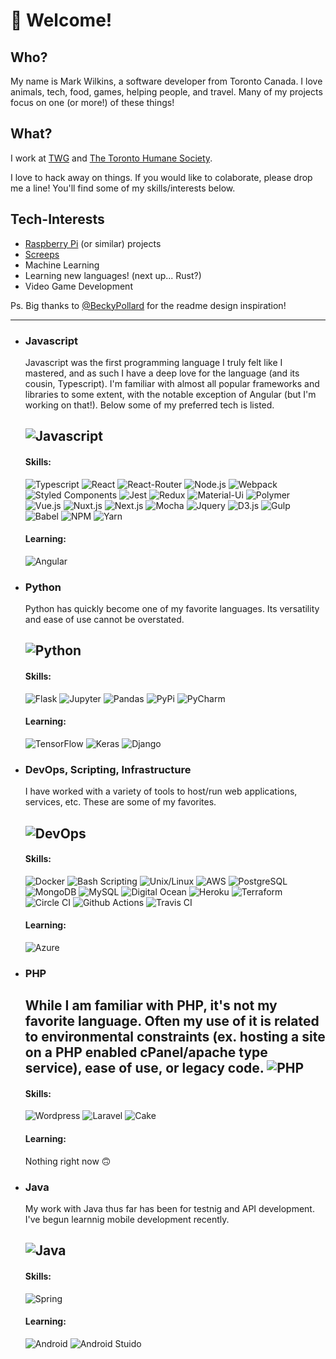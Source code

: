 
# 👋 Welcome!

## Who?
My name is Mark Wilkins, a software developer from Toronto Canada. 
I love animals, tech, food, games, helping people, and travel. Many of my projects focus on one (or more!) of these things!


## What?
I work at [TWG](https://twg.io/) and [The Toronto Humane Society](https://www.torontohumanesociety.com/).

I love to hack away on things. If you would like to colaborate, please drop me a line! You'll find some of my skills/interests below.


## Tech-Interests
- [Raspberry Pi](https://www.raspberrypi.org/) (or similar) projects
- [Screeps](https://screeps.com/)
- Machine Learning
- Learning new languages! (next up... Rust?)
- Video Game Development




Ps. Big thanks to [@BeckyPollard](https://github.com/BeckyPollard) for the readme design inspiration!

----


- ### Javascript
   
   Javascript was the first programming language I truly felt like I mastered, and as such I have a deep love for the language (and its cousin, Typescript). 
   I'm familiar with almost all popular frameworks and libraries to some extent, with the notable exception of Angular (but I'm working on that!). Below some of my preferred 
   tech is listed. 
   
   ![Javascript](https://img.shields.io/static/v1?logo=javascript&logoColor=fff&label=&message=Javascript&labelColor=151515&color=0b9444&style=for-the-badge&logoWidth=50)
   ---
   #### Skills:
   ![Typescript](https://img.shields.io/static/v1?logo=typescript&logoColor=fff&label=&message=Typescript&labelColor=151515&color=0b9444&style=for-the-badge&logoWidth=30) ![React](https://img.shields.io/static/v1?logo=react&logoColor=fff&label=&message=React&labelColor=151515&color=0b9444&style=for-the-badge&logoWidth=30) ![React-Router](https://img.shields.io/static/v1?logo=react-router&logoColor=fff&label=&message=React-Router&labelColor=151515&color=0b9444&style=for-the-badge&logoWidth=30) ![Node.js](https://img.shields.io/static/v1?logo=node.js&logoColor=fff&label=&message=Node.js&labelColor=151515&color=0b9444&style=for-the-badge&logoWidth=30) ![Webpack](https://img.shields.io/static/v1?logo=webpack&logoColor=fff&label=&message=Webpack&labelColor=151515&color=0b9444&style=for-the-badge&logoWidth=30) ![Styled Components](https://img.shields.io/static/v1?logo=styled-components&logoColor=fff&label=&message=Styled%20Components&labelColor=151515&color=0b9444&style=for-the-badge&logoWidth=30) ![Jest](https://img.shields.io/static/v1?logo=jest&logoColor=fff&label=&message=Jest&labelColor=151515&color=0b9444&style=for-the-badge&logoWidth=30) ![Redux](https://img.shields.io/static/v1?logo=redux&logoColor=fff&label=&message=Redux&labelColor=151515&color=0b9444&style=for-the-badge&logoWidth=30) ![Material-Ui](https://img.shields.io/static/v1?logo=material-ui&logoColor=fff&label=&message=Material-Ui&labelColor=151515&color=0b9444&style=for-the-badge&logoWidth=30) ![Polymer](https://img.shields.io/static/v1?logo=polymer%20project&logoColor=fff&label=&message=Polymer&labelColor=151515&color=0b9444&style=for-the-badge&logoWidth=30) ![Vue.js](https://img.shields.io/static/v1?logo=vue.js&logoColor=fff&label=&message=Vue.js&labelColor=151515&color=0b9444&style=for-the-badge&logoWidth=30) ![Nuxt.js](https://img.shields.io/static/v1?logo=nuxt.js&logoColor=fff&label=&message=Nuxt.js&labelColor=151515&color=0b9444&style=for-the-badge&logoWidth=30) ![Next.js](https://img.shields.io/static/v1?logo=next.js&logoColor=fff&label=&message=Next.js&labelColor=151515&color=0b9444&style=for-the-badge&logoWidth=30) ![Mocha](https://img.shields.io/static/v1?logo=mocha&logoColor=fff&label=&message=Mocha&labelColor=151515&color=0b9444&style=for-the-badge&logoWidth=30) ![Jquery](https://img.shields.io/static/v1?logo=jquery&logoColor=fff&label=&message=Jquery&labelColor=151515&color=0b9444&style=for-the-badge&logoWidth=30) ![D3.js](https://img.shields.io/static/v1?logo=d3.js&logoColor=fff&label=&message=D3.js&labelColor=151515&color=0b9444&style=for-the-badge&logoWidth=30) ![Gulp](https://img.shields.io/static/v1?logo=gulp&logoColor=fff&label=&message=Gulp&labelColor=151515&color=0b9444&style=for-the-badge&logoWidth=30) ![Babel](https://img.shields.io/static/v1?logo=babel&logoColor=fff&label=&message=Babel&labelColor=151515&color=0b9444&style=for-the-badge&logoWidth=30) ![NPM](https://img.shields.io/static/v1?logo=npm&logoColor=fff&label=&message=NPM&labelColor=151515&color=0b9444&style=for-the-badge&logoWidth=30) ![Yarn](https://img.shields.io/static/v1?logo=yarn&logoColor=fff&label=&message=Yarn&labelColor=151515&color=0b9444&style=for-the-badge&logoWidth=30)
   #### Learning:
   ![Angular](https://img.shields.io/static/v1?logo=angular&logoColor=fff&label=&message=Angular&labelColor=151515&color=0b9444&style=for-the-badge&logoWidth=30)
   
- ### Python
   
   Python has quickly become one of my favorite languages. Its versatility and ease of use cannot be overstated.
   
   ![Python](https://img.shields.io/static/v1?logo=python&logoColor=fff&label=&message=Python&labelColor=151515&color=0b9444&style=for-the-badge&logoWidth=50)
   ---
   #### Skills:
   ![Flask](https://img.shields.io/static/v1?logo=flask&logoColor=fff&label=&message=Flask&labelColor=151515&color=0b9444&style=for-the-badge&logoWidth=30) ![Jupyter](https://img.shields.io/static/v1?logo=jupyter&logoColor=fff&label=&message=Jupyter&labelColor=151515&color=0b9444&style=for-the-badge&logoWidth=30) ![Pandas](https://img.shields.io/static/v1?logo=pandas&logoColor=fff&label=&message=Pandas&labelColor=151515&color=0b9444&style=for-the-badge&logoWidth=30) ![PyPi](https://img.shields.io/static/v1?logo=pypi&logoColor=fff&label=&message=PyPi&labelColor=151515&color=0b9444&style=for-the-badge&logoWidth=30) ![PyCharm](https://img.shields.io/static/v1?logo=pycharm&logoColor=fff&label=&message=PyCharm&labelColor=151515&color=0b9444&style=for-the-badge&logoWidth=30)
   #### Learning:
   ![TensorFlow](https://img.shields.io/static/v1?logo=tensorflow&logoColor=fff&label=&message=TensorFlow&labelColor=151515&color=0b9444&style=for-the-badge&logoWidth=30) ![Keras](https://img.shields.io/static/v1?logo=keras&logoColor=fff&label=&message=Keras&labelColor=151515&color=0b9444&style=for-the-badge&logoWidth=30) ![Django](https://img.shields.io/static/v1?logo=django&logoColor=fff&label=&message=Django&labelColor=151515&color=0b9444&style=for-the-badge&logoWidth=30)
   
   
- ### DevOps, Scripting, Infrastructure
   
   I have worked with a variety of tools to host/run web applications, services, etc. These are some of my favorites. 
   
   ![DevOps](https://img.shields.io/static/v1?logo=Amazon%20AWS&logoColor=fff&label=&message=DevOps&labelColor=151515&color=0b9444&style=for-the-badge&logoWidth=50)
   ---
   #### Skills:
   ![Docker](https://img.shields.io/static/v1?logo=Docker&logoColor=fff&label=&message=Docker&labelColor=151515&color=0b9444&style=for-the-badge&logoWidth=30) ![Bash Scripting](https://img.shields.io/static/v1?logo=GNU%20Bash&logoColor=fff&label=&message=Bash%20Scripting&labelColor=151515&color=0b9444&style=for-the-badge&logoWidth=30) ![Unix/Linux](https://img.shields.io/static/v1?logo=Linux&logoColor=fff&label=&message=Unix%2FLinux&labelColor=151515&color=0b9444&style=for-the-badge&logoWidth=30) ![AWS](https://img.shields.io/static/v1?logo=Amazon%20AWS&logoColor=fff&label=&message=AWS&labelColor=151515&color=0b9444&style=for-the-badge&logoWidth=30) ![PostgreSQL](https://img.shields.io/static/v1?logo=PostgreSQL&logoColor=fff&label=&message=PostgreSQL&labelColor=151515&color=0b9444&style=for-the-badge&logoWidth=30) ![MongoDB](https://img.shields.io/static/v1?logo=mongoDB&logoColor=fff&label=&message=MongoDB&labelColor=151515&color=0b9444&style=for-the-badge&logoWidth=30) ![MySQL](https://img.shields.io/static/v1?logo=MySQL&logoColor=fff&label=&message=MySQL&labelColor=151515&color=0b9444&style=for-the-badge&logoWidth=30) ![Digital Ocean](https://img.shields.io/static/v1?logo=DigitalOcean&logoColor=fff&label=&message=Digital%20Ocean&labelColor=151515&color=0b9444&style=for-the-badge&logoWidth=30) ![Heroku](https://img.shields.io/static/v1?logo=Heroku&logoColor=fff&label=&message=Heroku&labelColor=151515&color=0b9444&style=for-the-badge&logoWidth=30) ![Terraform](https://img.shields.io/static/v1?logo=Terraform&logoColor=fff&label=&message=Terraform&labelColor=151515&color=0b9444&style=for-the-badge&logoWidth=30) ![Circle CI](https://img.shields.io/static/v1?logo=CircleCI&logoColor=fff&label=&message=Circle%20CI&labelColor=151515&color=0b9444&style=for-the-badge&logoWidth=30) ![Github Actions](https://img.shields.io/static/v1?logo=Github%20Actions&logoColor=fff&label=&message=Github%20Actions&labelColor=151515&color=0b9444&style=for-the-badge&logoWidth=30) ![Travis CI](https://img.shields.io/static/v1?logo=Travis%20CI&logoColor=fff&label=&message=Travis%20CI&labelColor=151515&color=0b9444&style=for-the-badge&logoWidth=30)
   #### Learning:
   ![Azure](https://img.shields.io/static/v1?logo=microsoft%20azure&logoColor=fff&label=&message=Azure&labelColor=151515&color=0b9444&style=for-the-badge&logoWidth=30)
   
   
- ### PHP
   
   While I am familiar with PHP, it's not my favorite language. Often my use of it is related to environmental constraints (ex. hosting a site on a PHP enabled cPanel/apache type service), ease of use, or legacy code. 
   ![PHP](https://img.shields.io/static/v1?logo=php&logoColor=fff&label=&message=PHP&labelColor=151515&color=0b9444&style=for-the-badge&logoWidth=50)
   ---
   #### Skills:
   ![Wordpress](https://img.shields.io/static/v1?logo=wordpress&logoColor=fff&label=&message=Wordpress&labelColor=151515&color=0b9444&style=for-the-badge&logoWidth=30) ![Laravel](https://img.shields.io/static/v1?logo=laravel&logoColor=fff&label=&message=Laravel&labelColor=151515&color=0b9444&style=for-the-badge&logoWidth=30) ![Cake](https://img.shields.io/static/v1?logo=cakePHP&logoColor=fff&label=&message=Cake&labelColor=151515&color=0b9444&style=for-the-badge&logoWidth=30)
   #### Learning:
   Nothing right now 🙃
   
   
- ### Java
   
   My work with Java thus far has been for testnig and API development. I've begun learnnig mobile development recently. 
   
   ![Java](https://img.shields.io/static/v1?logo=java&logoColor=fff&label=&message=Java&labelColor=151515&color=0b9444&style=for-the-badge&logoWidth=50)
   ---
   #### Skills:
   ![Spring](https://img.shields.io/static/v1?logo=spring&logoColor=fff&label=&message=Spring&labelColor=151515&color=0b9444&style=for-the-badge&logoWidth=30)
   #### Learning:
   ![Android](https://img.shields.io/static/v1?logo=android&logoColor=fff&label=&message=Android&labelColor=151515&color=0b9444&style=for-the-badge&logoWidth=30) ![Android Stuido](https://img.shields.io/static/v1?logo=android%20studio&logoColor=fff&label=&message=Android%20Stuido&labelColor=151515&color=0b9444&style=for-the-badge&logoWidth=30)
   
   


